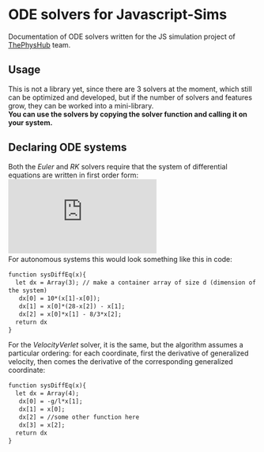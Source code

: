 # ODE solvers for Javascript-Sims
Documentation of ODE solvers written for the JS simulation project of [ThePhysHub](https://github.com/ThePhysHub/ThePhysicsHub) team.
## Usage
This is not a library yet, since there are 3 solvers at the moment, which still can be optimized and developed, but if the number of solvers and features grow, they can be worked into a mini-library.  
**You can use the solvers by copying the solver function and calling it on your system.**   
## Declaring ODE systems  
Both the *Euler* and *RK* solvers require that the system of differential equations are written in first order form: ![SysDiffEq](https://github.com/rusandris/Javascript-Sims/blob/master/CodeCogsEqn.pdf)  
For autonomous systems this would look something like this in code:  

```
function sysDiffEq(x){
  let dx = Array(3); // make a container array of size d (dimension of the system)
   dx[0] = 10*(x[1]-x[0]);
   dx[1] = x[0]*(28-x[2]) - x[1];
   dx[2] = x[0]*x[1] - 8/3*x[2];
  return dx
}

```
For the *VelocityVerlet* solver, it is the same, but the algorithm assumes a particular ordering: for each coordinate, first the derivative of generalized velocity, then comes the derivative of the corresponding generalized coordinate:   
```
function sysDiffEq(x){
  let dx = Array(4); 
   dx[0] = -g/l*x[1];
   dx[1] = x[0];
   dx[2] = //some other function here
   dx[3] = x[2];
  return dx
}

```

